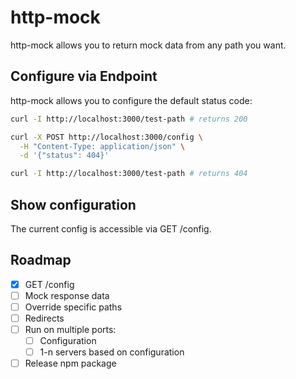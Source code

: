 # http-mock

http-mock allows you to return mock data from any path you want.

## Configure via Endpoint

http-mock allows you to configure the default status code:

```sh
curl -I http://localhost:3000/test-path # returns 200

curl -X POST http://localhost:3000/config \
  -H "Content-Type: application/json" \
  -d '{"status": 404}'

curl -I http://localhost:3000/test-path # returns 404
```

## Show configuration

The current config is accessible via GET /config.

## Roadmap

- [x] GET /config
- [ ] Mock response data
- [ ] Override specific paths
- [ ] Redirects
- [ ] Run on multiple ports:
  - [ ] Configuration
  - [ ] 1-n servers based on configuration
- [ ] Release npm package
